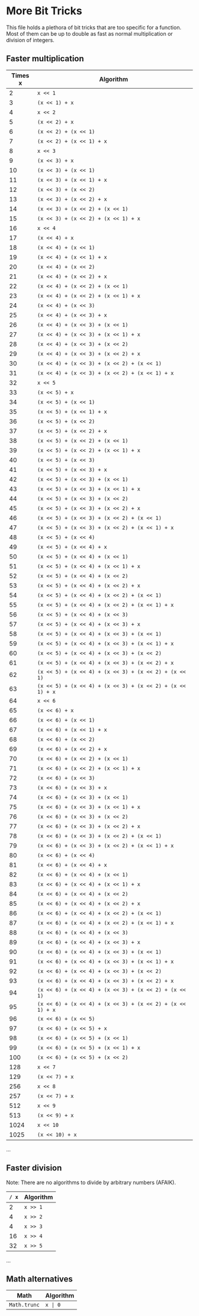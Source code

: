 # More Bit Tricks

This file holds a plethora of bit tricks that are too specific for a function. Most of them can be up to double as fast as normal multiplication or division of integers.

## Faster multiplication

| Times x     |  Algorithm                           |
|-------------|--------------------------------------|
| 2           | `x << 1`                             |
| 3           | `(x << 1) + x`                       |
| 4           | `x << 2`                             |
| 5           | `(x << 2) + x`                       |
| 6           | `(x << 2) + (x << 1)`                |
| 7           | `(x << 2) + (x << 1) + x`            |
| 8           | `x << 3`                             |
| 9           | `(x << 3) + x`                       |
| 10          | `(x << 3) + (x << 1)`                |
| 11          | `(x << 3) + (x << 1) + x`            |
| 12          | `(x << 3) + (x << 2)`                |
| 13          | `(x << 3) + (x << 2) + x`            |
| 14          | `(x << 3) + (x << 2) + (x << 1)`     |
| 15          | `(x << 3) + (x << 2) + (x << 1) + x` |
| 16          | `x << 4`                             |
| 17          | `(x << 4) + x`                       |
| 18          | `(x << 4) + (x << 1)`                |
| 19          | `(x << 4) + (x << 1) + x`            |
| 20          | `(x << 4) + (x << 2)`                |
| 21          | `(x << 4) + (x << 2) + x`            |
| 22          | `(x << 4) + (x << 2) + (x << 1)`     |
| 23          | `(x << 4) + (x << 2) + (x << 1) + x` |
| 24          | `(x << 4) + (x << 3)`                |
| 25          | `(x << 4) + (x << 3) + x`        |
| 26          | `(x << 4) + (x << 3) + (x << 1)` |
| 27          | `(x << 4) + (x << 3) + (x << 1) + x` |
| 28          | `(x << 4) + (x << 3) + (x << 2)` |
| 29          | `(x << 4) + (x << 3) + (x << 2) + x` |
| 30          | `(x << 4) + (x << 3) + (x << 2) + (x << 1)` |
| 31          | `(x << 4) + (x << 3) + (x << 2) + (x << 1) + x` |
| 32          | `x << 5`                         |
| 33          | `(x << 5) + x`                   |
| 34          | `(x << 5) + (x << 1)`            |
| 35          | `(x << 5) + (x << 1) + x`        |
| 36          | `(x << 5) + (x << 2)`            |
| 37          | `(x << 5) + (x << 2) + x`        |
| 38          | `(x << 5) + (x << 2) + (x << 1)` |
| 39          | `(x << 5) + (x << 2) + (x << 1) + x` |
| 40          | `(x << 5) + (x << 3)`            |
| 41          | `(x << 5) + (x << 3) + x`        |
| 42          | `(x << 5) + (x << 3) + (x << 1)` |
| 43          | `(x << 5) + (x << 3) + (x << 1) + x` |
| 44          | `(x << 5) + (x << 3) + (x << 2)` |
| 45          | `(x << 5) + (x << 3) + (x << 2) + x` |
| 46          | `(x << 5) + (x << 3) + (x << 2) + (x << 1)` |
| 47          | `(x << 5) + (x << 3) + (x << 2) + (x << 1) + x` |
| 48          | `(x << 5) + (x << 4)`            |
| 49          | `(x << 5) + (x << 4) + x`        |
| 50          | `(x << 5) + (x << 4) + (x << 1)` |
| 51          | `(x << 5) + (x << 4) + (x << 1) + x` |
| 52          | `(x << 5) + (x << 4) + (x << 2)` |
| 53          | `(x << 5) + (x << 4) + (x << 2) + x` |
| 54          | `(x << 5) + (x << 4) + (x << 2) + (x << 1)` |
| 55          | `(x << 5) + (x << 4) + (x << 2) + (x << 1) + x` |
| 56          | `(x << 5) + (x << 4) + (x << 3)` |
| 57          | `(x << 5) + (x << 4) + (x << 3) + x` |
| 58          | `(x << 5) + (x << 4) + (x << 3) + (x << 1)` |
| 59          | `(x << 5) + (x << 4) + (x << 3) + (x << 1) + x` |
| 60          | `(x << 5) + (x << 4) + (x << 3) + (x << 2)` |
| 61          | `(x << 5) + (x << 4) + (x << 3) + (x << 2) + x` |
| 62          | `(x << 5) + (x << 4) + (x << 3) + (x << 2) + (x << 1)` |
| 63          | `(x << 5) + (x << 4) + (x << 3) + (x << 2) + (x << 1) + x` |
| 64          | `x << 6`                         |
| 65          | `(x << 6) + x`                   |
| 66          | `(x << 6) + (x << 1)`            |
| 67          | `(x << 6) + (x << 1) + x`        |
| 68          | `(x << 6) + (x << 2)`            |
| 69          | `(x << 6) + (x << 2) + x`        |
| 70          | `(x << 6) + (x << 2) + (x << 1)` |
| 71          | `(x << 6) + (x << 2) + (x << 1) + x` |
| 72          | `(x << 6) + (x << 3)`            |
| 73          | `(x << 6) + (x << 3) + x`        |
| 74          | `(x << 6) + (x << 3) + (x << 1)` |
| 75          | `(x << 6) + (x << 3) + (x << 1) + x` |
| 76          | `(x << 6) + (x << 3) + (x << 2)` |
| 77          | `(x << 6) + (x << 3) + (x << 2) + x` |
| 78          | `(x << 6) + (x << 3) + (x << 2) + (x << 1)` |
| 79          | `(x << 6) + (x << 3) + (x << 2) + (x << 1) + x` |
| 80          | `(x << 6) + (x << 4)`            |
| 81          | `(x << 6) + (x << 4) + x`        |
| 82          | `(x << 6) + (x << 4) + (x << 1)` |
| 83          | `(x << 6) + (x << 4) + (x << 1) + x` |
| 84          | `(x << 6) + (x << 4) + (x << 2)` |
| 85          | `(x << 6) + (x << 4) + (x << 2) + x` |
| 86          | `(x << 6) + (x << 4) + (x << 2) + (x << 1)` |
| 87          | `(x << 6) + (x << 4) + (x << 2) + (x << 1) + x` |
| 88          | `(x << 6) + (x << 4) + (x << 3)` |
| 89          | `(x << 6) + (x << 4) + (x << 3) + x` |
| 90          | `(x << 6) + (x << 4) + (x << 3) + (x << 1)` |
| 91          | `(x << 6) + (x << 4) + (x << 3) + (x << 1) + x` |
| 92          | `(x << 6) + (x << 4) + (x << 3) + (x << 2)` |
| 93          | `(x << 6) + (x << 4) + (x << 3) + (x << 2) + x` |
| 94          | `(x << 6) + (x << 4) + (x << 3) + (x << 2) + (x << 1)` |
| 95          | `(x << 6) + (x << 4) + (x << 3) + (x << 2) + (x << 1) + x` |
| 96          | `(x << 6) + (x << 5)`            |
| 97          | `(x << 6) + (x << 5) + x`        |
| 98          | `(x << 6) + (x << 5) + (x << 1)` |
| 99          | `(x << 6) + (x << 5) + (x << 1) + x` |
| 100         | `(x << 6) + (x << 5) + (x << 2)` |
| 128         | `x << 7` |
| 129         | `(x << 7) + x` |
| 256         | `x << 8` |
| 257         | `(x << 7) + x` |
| 512         | `x << 9` |
| 513         | `(x << 9) + x` |
| 1024        | `x << 10` |
| 1025        | `(x << 10) + x` |
...

## Faster division

Note: There are no algorithms to divide by arbitrary numbers (AFAIK).

| `/ x`       |  Algorithm                           |
|-------------|--------------------------------------|
| 2           | `x >> 1`                             |
| 4           | `x >> 2`                             |
| 4           | `x >> 3`                             |
| 16          | `x >> 4`                             |
| 32          | `x >> 5`                             |
...

## Math alternatives

| Math              |  Algorithm                           |
|-------------------|--------------------------------------|
| `Math.trunc`      | `x \| 0`                             |
